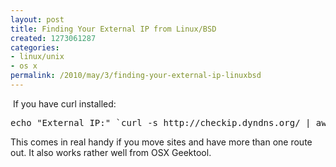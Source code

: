 ```yaml
---
layout: post
title: Finding Your External IP from Linux/BSD
created: 1273061287
categories:
- linux/unix
- os x
permalink: /2010/may/3/finding-your-external-ip-linuxbsd
---
```

<p>&nbsp;If you have curl installed:</p>
<pre>
echo &quot;External IP:&quot; `curl -s http://checkip.dyndns.org/ | awk '{print $6}' | cut -f 1 -d &quot;&lt;&quot;`
</pre>
<p>This comes in real handy if you move sites and have more than one route out. It also works rather well from OSX Geektool.</p>
